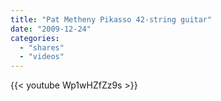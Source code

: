 ```yaml
---
title: "Pat Metheny Pikasso 42-string guitar"
date: "2009-12-24"
categories:
  - "shares"
  - "videos"
---
```


{{< youtube Wp1wHZfZz9s >}}
